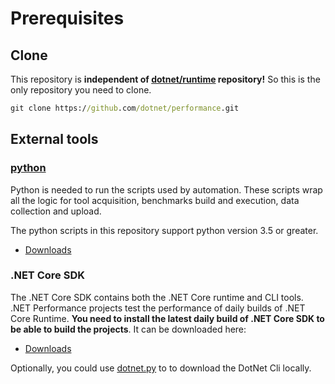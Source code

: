 # Prerequisites

## Clone

This repository is **independent of [dotnet/runtime](https://github.com/dotnet/runtime) repository!**  So this is the only repository you need to clone.

```cmd
git clone https://github.com/dotnet/performance.git
```

## External tools

### [python](https://www.python.org/)

Python is needed to run the scripts used by automation. These scripts wrap all the logic for tool acquisition, benchmarks build and execution, data collection and upload.

The python scripts in this repository support python version 3.5 or greater.

- [Downloads](https://www.python.org/downloads/)

### .NET Core SDK

The .NET Core SDK contains both the .NET Core runtime and CLI tools. .NET Performance projects test the performance of daily builds of .NET Core Runtime. **You need to install the latest daily build of .NET Core SDK to be able to build the projects**. It can be downloaded here:

- [Downloads](https://github.com/dotnet/core-sdk#installers-and-binaries)

Optionally, you could use [dotnet.py](../scripts/dotnet.py) to to download the DotNet Cli locally.
